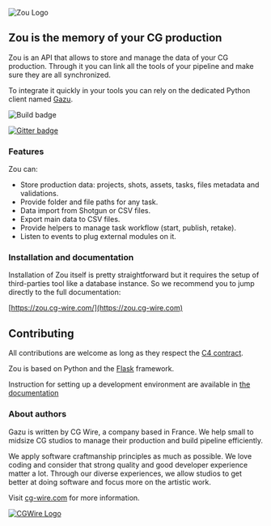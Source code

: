 ![Zou Logo](https://zou.cg-wire.com/zou.png)

## Zou is the memory of your CG production

Zou is an API that allows to store and manage the data of your CG production.
Through it you can link all the tools of your pipeline and make sure they are
all synchronized. 

To integrate it quickly in your tools you can rely on the dedicated Python
client 
named [Gazu](https://gazu.cg-wire.com). 

![Build badge](https://travis-ci.org/cgwire/zou.svg?branch=master)

[![Gitter badge](https://badges.gitter.im/cgwire/Lobby.png)](https://gitter.im/cgwire/Lobby)

### Features 

Zou can:

* Store production data: projects, shots, assets, tasks, files
  metadata and validations.
* Provide folder and file paths for any task.
* Data import from Shotgun or CSV files.
* Export main data to CSV files.
* Provide helpers to manage task workflow (start, publish, retake).
* Listen to events to plug external modules on it.


### Installation and documentation

Installation of Zou itself is pretty straightforward but it requires the setup
of third-parties tool like a database instance. So we recommend you to jump
directly to the full documentation:

[https://zou.cg-wire.com/](https://zou.cg-wire.com)


## Contributing

All contributions are welcome as long as they respect the [C4
contract](https://rfc.zeromq.org/spec:42/C4).

Zou is based on Python and the [Flask](http://flask.pocoo.org/) framework.

Instruction for setting up a development environment are available in 
[the documentation](https://zou.cg-wire.com/development/)


### About authors

Gazu is written by CG Wire, a company based in France. We help small to
midsize CG studios to manage their production and build pipeline efficiently.

We apply software craftmanship principles as much as possible. We love
coding and consider that strong quality and good developer experience matter a
 lot.
Through our diverse experiences, we allow studios to get better at doing
software and focus more on the artistic work.

Visit [cg-wire.com](https://cg-wire.com) for more information.

[![CGWire Logo](https://zou.cg-wire.com/cgwire.png)](https://cgwire.com)
